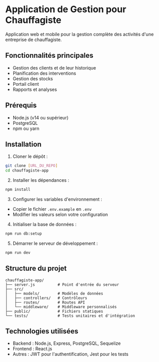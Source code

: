 # Application de Gestion pour Chauffagiste

Application web et mobile pour la gestion complète des activités d'une entreprise de chauffagiste.

## Fonctionnalités principales

- Gestion des clients et de leur historique
- Planification des interventions
- Gestion des stocks
- Portail client
- Rapports et analyses

## Prérequis

- Node.js (v14 ou supérieur)
- PostgreSQL
- npm ou yarn

## Installation

1. Cloner le dépôt :
```bash
git clone [URL_DU_REPO]
cd chauffagiste-app
```

2. Installer les dépendances :
```bash
npm install
```

3. Configurer les variables d'environnement :
- Copier le fichier `.env.example` en `.env`
- Modifier les valeurs selon votre configuration

4. Initialiser la base de données :
```bash
npm run db:setup
```

5. Démarrer le serveur de développement :
```bash
npm run dev
```

## Structure du projet

```
chauffagiste-app/
├── server.js          # Point d'entrée du serveur
├── src/
│   ├── models/        # Modèles de données
│   ├── controllers/   # Contrôleurs
│   ├── routes/        # Routes API
│   └── middleware/    # Middleware personnalisés
├── public/            # Fichiers statiques
└── tests/             # Tests unitaires et d'intégration
```

## Technologies utilisées

- Backend : Node.js, Express, PostgreSQL, Sequelize
- Frontend : React.js
- Autres : JWT pour l'authentification, Jest pour les tests 